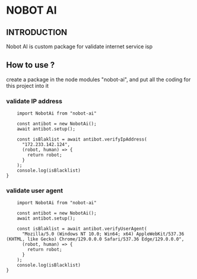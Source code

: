 # NOBOT AI

## INTRODUCTION

Nobot AI is custom package for validate internet service isp

## How to use ?

create a package in the node modules "nobot-ai", and put all the coding for this project into it

### validate IP address

```javascript{
    import NobotAi from "nobot-ai"

    const antibot = new NobotAi();
    await antibot.setup();

    const isBlaklist = await antibot.verifyIpAddress(
      "172.233.142.124",
      (robot, human) => {
        return robot;
      }
    );
    console.log(isBlacklist)
}
```

### validate user agent

```javascript{
    import NobotAi from "nobot-ai"

    const antibot = new NobotAi();
    await antibot.setup();

    const isBlaklist = await antibot.verifyUserAgent(
      "Mozilla/5.0 (Windows NT 10.0; Win64; x64) AppleWebKit/537.36 (KHTML, like Gecko) Chrome/129.0.0.0 Safari/537.36 Edge/129.0.0.0",
      (robot, human) => {
        return robot;
      }
    );
    console.log(isBlacklist)
}
```
